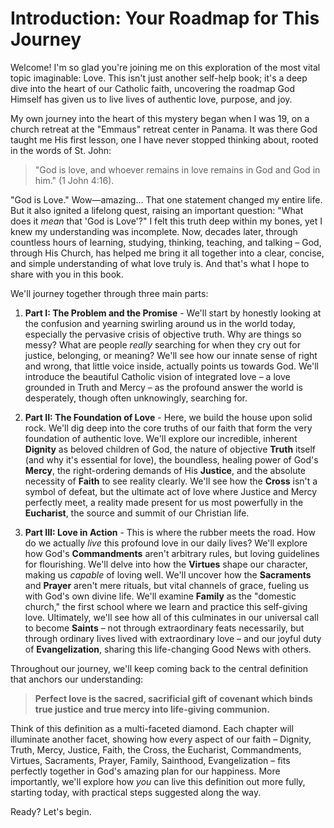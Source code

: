 # Introduction: Your Roadmap for This Journey

Welcome! I'm so glad you're joining me on this exploration of the most vital topic imaginable: Love. This isn't just another self-help book; it's a deep dive into the heart of our Catholic faith, uncovering the roadmap God Himself has given us to live lives of authentic love, purpose, and joy.

My own journey into the heart of this mystery began when I was 19, on a church retreat at the "Emmaus" retreat center in Panama. It was there God taught me His first lesson, one I have never stopped thinking about, rooted in the words of St. John:

> "God is love, and whoever remains in love remains in God and God in him." (1 John 4:16).

"God is Love." Wow—amazing... That one statement changed my entire life. But it also ignited a lifelong quest, raising an important question: "What does it *mean* that 'God is Love'?" I felt this truth deep within my bones, yet I knew my understanding was incomplete. Now, decades later, through countless hours of learning, studying, thinking, teaching, and talking – God, through His Church, has helped me bring it all together into a clear, concise, and simple understanding of what love truly is. And that's what I hope to share with you in this book.

We'll journey together through three main parts:

1.  **Part I: The Problem and the Promise** - We'll start by honestly looking at the confusion and yearning swirling around us in the world today, especially the pervasive crisis of objective truth. Why are things so messy? What are people *really* searching for when they cry out for justice, belonging, or meaning? We'll see how our innate sense of right and wrong, that little voice inside, actually points us towards God. We'll introduce the beautiful Catholic vision of integrated love – a love grounded in Truth and Mercy – as the profound answer the world is desperately, though often unknowingly, searching for.

2.  **Part II: The Foundation of Love** - Here, we build the house upon solid rock. We'll dig deep into the core truths of our faith that form the very foundation of authentic love. We'll explore our incredible, inherent **Dignity** as beloved children of God, the nature of objective **Truth** itself (and why it's essential for love), the boundless, healing power of God's **Mercy**, the right-ordering demands of His **Justice**, and the absolute necessity of **Faith** to see reality clearly. We'll see how the **Cross** isn't a symbol of defeat, but the ultimate act of love where Justice and Mercy perfectly meet, a reality made present for us most powerfully in the **Eucharist**, the source and summit of our Christian life.

3.  **Part III: Love in Action** - This is where the rubber meets the road. How do we actually *live* this profound love in our daily lives? We'll explore how God's **Commandments** aren't arbitrary rules, but loving guidelines for flourishing. We'll delve into how the **Virtues** shape our character, making us *capable* of loving well. We'll uncover how the **Sacraments** and **Prayer** aren't mere rituals, but vital channels of grace, fueling us with God's own divine life. We'll examine **Family** as the "domestic church," the first school where we learn and practice this self-giving love. Ultimately, we'll see how all of this culminates in our universal call to become **Saints** – not through extraordinary feats necessarily, but through ordinary lives lived with extraordinary love – and our joyful duty of **Evangelization**, sharing this life-changing Good News with others.

Throughout our journey, we'll keep coming back to the central definition that anchors our understanding:

> **Perfect love is the sacred, sacrificial gift of covenant which binds true justice and true mercy into life-giving communion.**

Think of this definition as a multi-faceted diamond. Each chapter will illuminate another facet, showing how every aspect of our faith – Dignity, Truth, Mercy, Justice, Faith, the Cross, the Eucharist, Commandments, Virtues, Sacraments, Prayer, Family, Sainthood, Evangelization – fits perfectly together in God's amazing plan for our happiness. More importantly, we'll explore how *you* can live this definition out more fully, starting today, with practical steps suggested along the way.

Ready? Let's begin.
